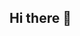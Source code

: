 ## Hi there 👋

<!--
I am a Master's student at ITMO University in the Information Security program.
Work as an AppSec engineer.
-->
